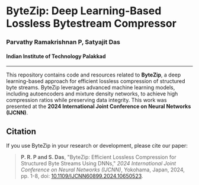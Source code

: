 # ByteZip: Deep Learning-Based Lossless Bytestream Compressor

### Parvathy Ramakrishnan P, Satyajit Das  
#### Indian Institute of Technology Palakkad

---

This repository contains code and resources related to **ByteZip**, a deep learning-based approach for efficient lossless compression of structured byte streams. ByteZip leverages advanced machine learning models, including autoencoders and mixture density networks, to achieve high compression ratios while preserving data integrity. This work was presented at the **2024 International Joint Conference on Neural Networks (IJCNN)**.

## Citation

If you use ByteZip in your research or development, please cite our paper:

> **P. R. P and S. Das**, "ByteZip: Efficient Lossless Compression for Structured Byte Streams Using DNNs," *2024 International Joint Conference on Neural Networks (IJCNN)*, Yokohama, Japan, 2024, pp. 1-8, doi: [10.1109/IJCNN60899.2024.10650523](https://doi.org/10.1109/IJCNN60899.2024.10650523).



